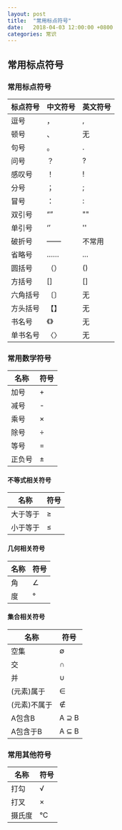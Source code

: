 ```yaml
---
layout: post
title:  "常用标点符号"
date:   2018-04-03 12:00:00 +0800
categories: 常识
---
```


## 常用标点符号

### 常用标点符号

| 标点符号 | 中文符号 | 英文符号 |
|----------|----------|----------|
| 逗号     | ，       | ,        |
| 顿号     | 、       | 无       |
| 句号     | 。       | .        |
| 问号     | ？       | ?        |
| 感叹号   | ！       | !        |
| 分号     | ；       | ;        |
| 冒号     | ：       | :        |
| 双引号   | “”       | ""       |
| 单引号   | ‘’       | ''       |
| 破折号   | ——       | 不常用   |
| 省略号   | ……     | ...      |
| 圆括号   | （）     | ()       |
| 方括号   | []       | []       |
| 六角括号 | 〔〕     | 无       |
| 方头括号 | 【】     | 无       |
| 书名号   | 《》     | 无       |
| 单书名号 | 〈〉     | 无       |

### 常用数学符号

| 名称     | 符号 |
|----------|------|
| 加号     | +    |
| 减号     | -    |
| 乘号     | ×    |
| 除号     | ÷    |
| 等号     | =    |
| 正负号   | ±    |

#### 不等式相关符号

| 名称     | 符号 |
|----------|------|
| 大于等于 | ≥    |
| 小于等于 | ≤    |

#### 几何相关符号

| 名称     | 符号 |
|----------|------|
| 角       | ∠    |
| 度       | °    |

#### 集合相关符号

| 名称         | 符号  |
|--------------|-------|
| 空集         | ∅     |
| 交           | ∩     |
| 并           | ∪     |
| (元素)属于   | ∈     |
| (元素)不属于 | ∉     |
| A包含B       | A ⊇ B |
| A包含于B     | A ⊆ B |

### 常用其他符号

| 名称   | 符号 |
|--------|------|
| 打勾   | √    |
| 打叉   | ×    |
| 摄氏度 | ℃   |
